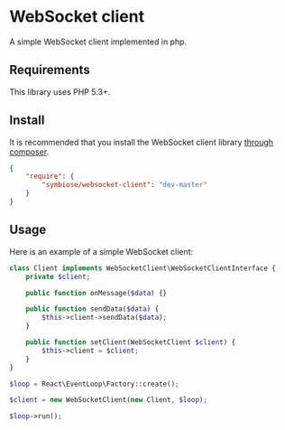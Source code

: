 WebSocket client
================

A simple WebSocket client implemented in php.

## Requirements

This library uses PHP 5.3+.

## Install

It is recommended that you install the WebSocket client library [through composer](http://getcomposer.org).

```JSON
{
    "require": {
        "symbiose/websocket-client": "dev-master"
    }
}
```

## Usage

Here is an example of a simple WebSocket client:

```PHP
class Client implements WebSocketClient\WebSocketClientInterface {
    private $client;

    public function onMessage($data) {}

    public function sendData($data) {
        $this->client->sendData($data);
    }

    public function setClient(WebSocketClient $client) {
        $this->client = $client;
    }
}

$loop = React\EventLoop\Factory::create();

$client = new WebSocketClient(new Client, $loop);

$loop->run();
```
